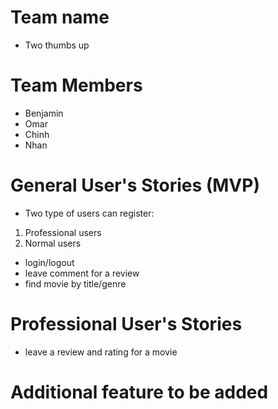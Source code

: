 # Team name
* Two thumbs up

# Team Members
* Benjamin
* Omar
* Chinh
* Nhan

# General User's Stories (MVP)
* Two type of users can register:
1) Professional users
2) Normal users

* login/logout
* leave comment for a review
* find movie by title/genre

# Professional User's Stories
* leave a review and rating for a movie

# Additional feature to be added
